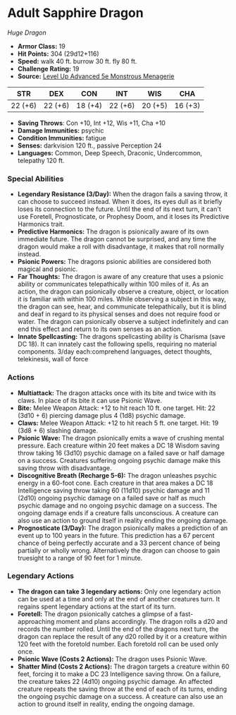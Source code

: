 # Adult Sapphire Dragon

*Huge* *Dragon*

- **Armor Class:** 19
- **Hit Points:** 304 (29d12+116)
- **Speed:** walk 40 ft. burrow 30 ft. fly 80 ft.
- **Challenge Rating:** 19
- **Source:** [Level Up Advanced 5e Monstrous Menagerie](https://www.levelup5e.com)

| STR | DEX | CON | INT | WIS | CHA |
| --- | --- | --- | --- | --- | --- |
| 22 (+6) | 22 (+6) | 18 (+4) | 22 (+6) | 20 (+5) | 16 (+3) |

- **Saving Throws**: Con +10, Int +12, Wis +11, Cha +10
- **Damage Immunities:** psychic
- **Condition Immunities:** fatigue
- **Senses:** darkvision 120 ft., passive Perception 24
- **Languages:** Common, Deep Speech, Draconic, Undercommon, telepathy 120 ft.
### Special Abilities
- **Legendary Resistance (3/Day):** When the dragon fails a saving throw, it can choose to succeed instead. When it does, its eyes dull as it briefly loses its connection to the future. Until the end of its next turn, it can't use Foretell, Prognosticate, or Prophesy Doom, and it loses its Predictive Harmonics trait.
- **Predictive Harmonics:** The dragon is psionically aware of its own immediate future. The dragon cannot be surprised, and any time the dragon would make a roll with disadvantage, it makes that roll normally instead.
- **Psionic Powers:** The dragons psionic abilities are considered both magical and psionic.
- **Far Thoughts:** The dragon is aware of any creature that uses a psionic ability or communicates telepathically within 100 miles of it. As an action, the dragon can psionically observe a creature, object, or location it is familiar with within 100 miles. While observing a subject in this way, the dragon can see, hear, and communicate telepathically, but it is blind and deaf in regard to its physical senses and does not require food or water. The dragon can psionically observe a subject indefinitely and can end this effect and return to its own senses as an action.
- **Innate Spellcasting:** The dragons spellcasting ability is Charisma (save DC 18). It can innately cast the following spells, requiring no material components. 3/day each:comprehend languages, detect thoughts, telekinesis, wall of force
### Actions
- **Multiattack:** The dragon attacks once with its bite and twice with its claws. In place of its bite  it can use Psionic Wave.
- **Bite:** Melee Weapon Attack: +12 to hit  reach 10 ft.  one target. Hit: 22 (3d10 + 6) piercing damage plus 4 (1d8) psychic damage.
- **Claws:** Melee Weapon Attack: +12 to hit  reach 5 ft.  one target. Hit: 19 (3d8 + 6) slashing damage.
- **Psionic Wave:** The dragon psionically emits a wave of crushing mental pressure. Each creature within 20 feet makes a DC 18 Wisdom saving throw  taking 16 (3d10) psychic damage on a failed save or half damage on a success. Creatures suffering ongoing psychic damage make this saving throw with disadvantage.
- **Discognitive Breath (Recharge 5-6):** The dragon unleashes psychic energy in a 60-foot cone. Each creature in that area makes a DC 18 Intelligence saving throw  taking 60 (11d10) psychic damage and 11 (2d10) ongoing psychic damage on a failed save or half as much psychic damage and no ongoing psychic damage on a success. The ongoing damage ends if a creature falls unconscious. A creature can also use an action to ground itself in reality  ending the ongoing damage.
- **Prognosticate (3/Day):** The dragon psionically makes a prediction of an event up to 100 years in the future. This prediction has a 67 percent chance of being perfectly accurate and a 33 percent chance of being partially or wholly wrong. Alternatively  the dragon can choose to gain truesight to a range of 90 feet for 1 minute.


### Legendary Actions
- **The dragon can take 3 legendary actions:** Only one legendary action can be used at a time and only at the end of another creatures turn. It regains spent legendary actions at the start of its turn.
- **Foretell:** The dragon psionically catches a glimpse of a fast-approaching moment and plans accordingly. The dragon rolls a d20 and records the number rolled. Until the end of the dragons next turn, the dragon can replace the result of any d20 rolled by it or a creature within 120 feet with the foretold number. Each foretold roll can be used only once.
- **Psionic Wave (Costs 2 Actions):** The dragon uses Psionic Wave.
- **Shatter Mind (Costs 2 Actions):** The dragon targets a creature within 60 feet, forcing it to make a DC 23 Intelligence saving throw. On a failure, the creature takes 22 (4d10) ongoing psychic damage. An affected creature repeats the saving throw at the end of each of its turns, ending the ongoing psychic damage on a success. A creature can also use an action to ground itself in reality, ending the ongoing damage.
